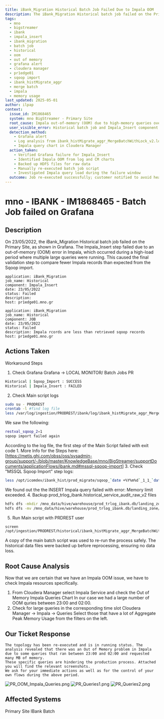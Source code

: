 ```yaml
---
title: iBank_Migration Historical Batch Job Failed Due to Impala OOM
description: The iBank_Migration Historical batch job failed on the Primary site due to Impala out-of-memory (OOM) errors triggered by high-memory queries running during the same window. The issue was mitigated by backing up the data, re-running the script manually, and analyzing Impala query memory usage via Cloudera Manager.
tags:
  - mno
  - bigstreamer
  - ibank
  - impala_insert
  - ibank_migration
  - batch job
  - historical
  - oom
  - out of memory
  - grafana alert
  - cloudera manager
  - pr1edge01
  - sqoop import
  - ibank_histMigrate_aggr
  - merge batch
  - impala
  - memory usage
last_updated: 2025-05-01
author: ilpap
context:
  issue_id: IM1868465
  system: mno BigStreamer - Primary Site
  root_cause: Impala out-of-memory (OOM) due to high-memory queries overlapping with batch job execution
  user_visible_error: Historical batch job and Impala_Insert component failed on Grafana
  detection_method:
    - Grafana alert
    - Log analysis from ibank_histMigrate_aggr_MergeBatchWithLock_v2.log
    - Impala query chart in Cloudera Manager
  action_taken:
    - Verified Grafana failure for Impala_Insert
    - Identified Impala OOM from log and CM charts
    - Backed up HDFS files for raw data
    - Manually re-executed batch job script
    - Investigated Impala query load during the failure window
  outcome: Job re-executed successfully; customer notified to avoid heavy queries during processing hours
---
```

# mno - IBANK - IM1868465 - Batch Job failed on Grafana
## Description
On 23/05/2022, the iBank_Migration Historical batch job failed on the Primary Site, as shown in Grafana. The Impala_Insert step failed due to an out-of-memory (OOM) error in Impala, which occurred during a high-load period where multiple large queries were running. This caused the final validation step to compare fewer Impala records than expected from the Sqoop import.
```
application: iBank_Migration
job_name: Historical
component: Impala_Insert
date: 23/05/2022
status: Failed
description:
host: pr1edge01.mno.gr

application: iBank_Migration
job_name: Historical
component: JOB
date: 23/05/2022
status: Failed
description: Impala rcords are less than retrieved sqoop records
host: pr1edge01.mno.gr
```
## Actions Taken
Workaround Steps
1. Check Grafana
Grafana -> LOCAL MONITOR/ Batch Jobs PR
```bash
Historical | Sqoop_Import : SUCCESS 
Historical | Impala_Insert : FAILED
```
2. Check Main script logs
```bash
sudo su - PRODREST
crontab -l #find log file
less /var/log/ingestion/PRODREST/ibank/log/ibank_histMigrate_aggr_MergeBatchWithLock_v2.log
```
We saw the following:
```bash
restval_sqoop_2=1
sqoop import failed again
```
According to the log file, the first step of the Main Script failed with exit code 1.
More Info for the Steps here:[<https://metis.ghi.com/obss/oss/sysadmin-group/support/-/blob/master/KnowledgeBase/mno/BigStreamer/supportDocuments/applicationFlows/ibank.md#mssql-sqoop-import>]
3. Check "MSSQL Sqoop Import" step logs:
```bash
less /opt/icomdev/ibank_hist/prod_migrate/sqoop_`date +%Y%m%d`_1_1_`date +%Y%m%d_%H%M`.log
```
We found out the the INSERT Impala query failed with error: Memory limit exceeded.
4. Backup prod_trlog_ibank.historical_service_audit_raw_v2 files
```bash
hdfs dfs -mkdir /mno_data/hive/warehouse/prod_trlog_ibank.db/landing_zone/20220524_import_historical_service_audit_raw_v2_dvoul
hdfs dfs -mv /mno_data/hive/warehouse/prod_trlog_ibank.db/landing_zone/import_historical_service_audit_raw_v2/* /mno_data/hive/warehouse/prod_trlog_ibank.db/landing_zone/20220524_import_historical_service_audit_raw_v2_dvoul/
```
5. Run Main script with PRDREST user
```bash
screen
/opt/ingestion/PRODREST/historical/ibank_histMigrate_aggr_MergeBatchWithLock_STABLE_v2.sh >> /var/log/ingestion/PRODREST/ibank/log/ibank_histMigrate_aggr_MergeBatchWithLock_v2.log
```
A copy of the main batch script was used to re-run the process safely. The historical data files were backed up before reprocessing, ensuring no data loss.
## Root Cause Analysis
Now that we are certain that we have an Impala OOM issue, we have to check Impala resources specifically.
1. From Cloudera Manager select Impala Service and check the Out of Memory Impala Queries Chart
In our case we had a large number of OOM quries between 23:00 and 02:00.
2. Check for large queries in the corresponding time slot
Cloudera Manager -> Impala -> Queries
Select those that have a lot of Aggregate Peak Memory Usage from the filters on the left.
## Our Ticket Response
```
The topology has been re-executed and is in running status. The analysis revealed that there was an Out of Memory problem in Impala due to some queries that ran between 23:00 and 02:00 and requested many MB of memory.
These specific queries are hindering the production process. Attached you will find the relevant screenshots.
We ask for your immediate actions as well as for the control of your own flows during the above period.
```
![PR_OOM_Impala_Queries.png](.media/PR_OOM_Impala_Queries.png)
![PR_Queries1.png](.media/PR_Queries1.png)
![PR_Queries2.png](.media/PR_Queries2.png)
## Affected Systems
Primary Site IBank Batch